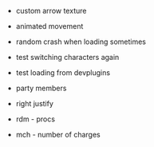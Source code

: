 - custom arrow texture

- animated movement
- random crash when loading sometimes
- test switching characters again
- test loading from devplugins
- party members
- right justify
- rdm - procs
- mch - number of charges